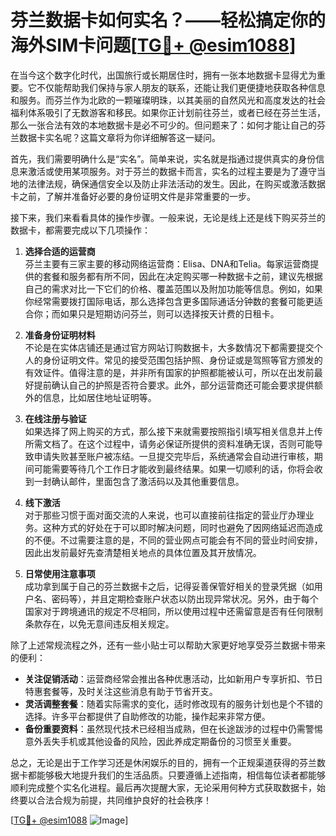 # 芬兰数据卡如何实名？——轻松搞定你的海外SIM卡问题[[TG💪+ @esim1088](https://t.me/s/esim1088)]

在当今这个数字化时代，出国旅行或长期居住时，拥有一张本地数据卡显得尤为重要。它不仅能帮助我们保持与家人朋友的联系，还能让我们更便捷地获取各种信息和服务。而芬兰作为北欧的一颗璀璨明珠，以其美丽的自然风光和高度发达的社会福利体系吸引了无数游客和移民。如果你正计划前往芬兰，或者已经在芬兰生活，那么一张合法有效的本地数据卡是必不可少的。但问题来了：如何才能让自己的芬兰数据卡实名呢？这篇文章将为你详细解答这一疑问。

首先，我们需要明确什么是“实名”。简单来说，实名就是指通过提供真实的身份信息来激活或使用某项服务。对于芬兰的数据卡而言，实名的过程主要是为了遵守当地的法律法规，确保通信安全以及防止非法活动的发生。因此，在购买或激活数据卡之前，了解并准备好必要的身份证明文件是非常重要的一步。

接下来，我们来看看具体的操作步骤。一般来说，无论是线上还是线下购买芬兰的数据卡，都需要完成以下几项操作：

1. **选择合适的运营商**  
   芬兰主要有三家主要的移动网络运营商：Elisa、DNA和Telia。每家运营商提供的套餐和服务都有所不同，因此在决定购买哪一种数据卡之前，建议先根据自己的需求对比一下它们的价格、覆盖范围以及附加功能等信息。例如，如果你经常需要拨打国际电话，那么选择包含更多国际通话分钟数的套餐可能更适合你；而如果只是短期访问芬兰，则可以选择按天计费的日租卡。

2. **准备身份证明材料**  
   不论是在实体店铺还是通过官方网站订购数据卡，大多数情况下都需要提交个人的身份证明文件。常见的接受范围包括护照、身份证或是驾照等官方颁发的有效证件。值得注意的是，并非所有国家的护照都能被认可，所以在出发前最好提前确认自己的护照是否符合要求。此外，部分运营商还可能会要求提供额外的信息，比如居住地址证明等。

3. **在线注册与验证**  
   如果选择了网上购买的方式，那么接下来就需要按照指引填写相关信息并上传所需文档了。在这个过程中，请务必保证所提供的资料准确无误，否则可能导致申请失败甚至账户被冻结。一旦提交完毕后，系统通常会自动进行审核，期间可能需要等待几个工作日才能收到最终结果。如果一切顺利的话，你将会收到一封确认邮件，里面包含了激活码以及其他重要信息。

4. **线下激活**  
   对于那些习惯于面对面交流的人来说，也可以直接前往指定的营业厅办理业务。这种方式的好处在于可以即时解决问题，同时也避免了因网络延迟而造成的不便。不过需要注意的是，不同的营业网点可能会有不同的营业时间安排，因此出发前最好先查清楚相关地点的具体位置及其开放情况。

5. **日常使用注意事项**  
   成功拿到属于自己的芬兰数据卡之后，记得妥善保管好相关的登录凭据（如用户名、密码等），并且定期检查账户状态以防出现异常状况。另外，由于每个国家对于跨境通讯的规定不尽相同，所以使用过程中还需留意是否有任何限制条款存在，以免无意间违反相关规定。

除了上述常规流程之外，还有一些小贴士可以帮助大家更好地享受芬兰数据卡带来的便利：

- **关注促销活动**：运营商经常会推出各种优惠活动，比如新用户专享折扣、节日特惠套餐等，及时关注这些消息有助于节省开支。
- **灵活调整套餐**：随着实际需求的变化，适时修改现有的服务计划也是个不错的选择。许多平台都提供了自助修改的功能，操作起来非常方便。
- **备份重要资料**：虽然现代技术已经相当成熟，但在长途跋涉的过程中仍需警惕意外丢失手机或其他设备的风险，因此养成定期备份的习惯至关重要。

总之，无论是出于工作学习还是休闲娱乐的目的，拥有一个正规渠道获得的芬兰数据卡都能够极大地提升我们的生活品质。只要遵循上述指南，相信每位读者都能够顺利完成整个实名化进程。最后再次提醒大家，无论采用何种方式获取数据卡，始终要以合法合规为前提，共同维护良好的社会秩序！

[[TG💪+ @esim1088](https://t.me/s/esim1088) ![Image](https://i.postimg.cc/4NQfJmqS/Snipaste-2025-05-13-00-14-12.png)]
